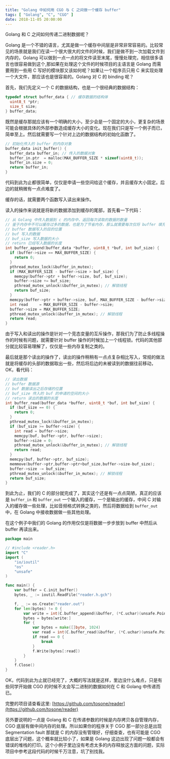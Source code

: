 ```yaml
---
title: "Golang 中如何用 CGO 与 C 之间做一个缓存 buffer"
tags: [ "Golang", "C", "CGO" ]
date: 2018-11-05 20:00:00
---
```


Golang 和 C 之间如何传递二进制数据呢？
<!--more-->

Golang 是一个不错的语言，尤其是做一个缓存中间层是非常非常容易的。比较常见的场景就是我们在读一个很大很大的文件的时候，我们是做不到一次加载文件到内存的，Golang 可以做到一点一点的将文件读至末尾，慢慢处理完，相信很多语言也很容易做到这个,那如果在处理这个文件的时候项目的主语言是 Golang 而需要用到一些用 C 写好的模块那又该如何呢？如果让一个程序员只用 C 来实现处理一个大文件，那应该也是很容易的。Golang 对 C 的 binding 呢？

首先，我们先定义一个 C 的数据结构，也是一个很经典的数据结构：

``` C
typedef struct buffer_data { // 缓存数据的结构体
  uint8_t *ptr;
  size_t size;
} buffer_data;
```

既然是缓存那就应该有一个明确的大小，至少会是一个固定的大小，更复杂的场景可能会根据具体的外部参数造成缓存大小的变化。现在我们只是写一个例子而已，简单至上。然后就需要写一个针对上边的数据结构的初始化函数了。

``` C
// 初始化传入的 buffer 的内存对象
buffer_data init_buffer() {
  buffer_data buffer_in; // 传入的数据对象
  buffer_in.ptr  = malloc(MAX_BUFFER_SIZE * sizeof(uint8_t));
  buffer_in.size = 0;
  return buffer_in;
}
```

代码到此为止都很简单，仅仅是申请一些空间给这个缓存，并且缓存大小固定。后边的就稍微有一点点难度了。

缓存的话，就需要两个函数写入读出来操作。

读入的操作来说就是将新的数据添加到缓存的尾部，首先看一下代码：

``` C
// 从 Golang 中传入数据到 c 的内存中，返回每次读取的数据的数量
// 鉴于内存中不可以缓存过多的数据，也是为了节省内存，那么就需要每次仅将 buffer 填充的一定长度即可
// buffer 数据写入的目的位置
// buf 写入的数据
// buf_size 写入数据的大小
// return 已经写入数据的长度
int buffer_append(buffer_data *buffer, uint8_t *buf, int buf_size) {
  if (buffer->size == MAX_BUFFER_SIZE) {
    return 0;
  }
  pthread_mutex_lock(&buffer_in_mutex);
  if (MAX_BUFFER_SIZE - buffer->size > buf_size) {
    memcpy(buffer->ptr + buffer->size, buf, buf_size);
    buffer->size += buf_size;
    pthread_mutex_unlock(&buffer_in_mutex); // 解锁线程
    return buf_size;
  }
  memcpy(buffer->ptr + buffer->size, buf, MAX_BUFFER_SIZE - buffer->size);
  int read     = MAX_BUFFER_SIZE - buffer->size;
  buffer->size = MAX_BUFFER_SIZE;
  pthread_mutex_unlock(&buffer_in_mutex); // 解锁线程
  return read;
}
```

由于写入和读出的操作是针对一个竞态变量的互斥操作，那我们为了防止多线程操作的时候有问题，就需要针对 buffer 操作的时候加上一个线程锁。代码的其他部分就比较容易理解了，仅仅是一些内存复制之类的。

最后就是那个读出的操作了，读出的操作稍稍有一点点复杂相比写入，常规的做法就是将缓存的头部的数据取出一些，然后将后边的未被读到的数据往前移动，OK，看代码：

``` C
// 读出数据
// buffer 数据源
// buf 数据读出之后存储的位置
// buf_size 传入的 buf 的申请的空间的大小
// return 读出的数据的长度
int buffer_read(buffer_data *buffer, uint8_t *buf, int buf_size) {
  if (buf_size == 0) {
    return 0;
  }
  pthread_mutex_lock(&buffer_in_mutex);
  if (buf_size >= buffer->size) {
    int read = buffer->size;
    memcpy(buf, buffer->ptr, buffer->size);
    buffer->size = 0;
    pthread_mutex_unlock(&buffer_in_mutex); // 解锁线程
    return read;
  }
  memcpy(buf, buffer->ptr, buf_size); 
  memmove(buffer->ptr,buffer->ptr+buf_size,buffer->size-buf_size);
  buffer->size -= buf_size;
  pthread_mutex_unlock(&buffer_in_mutex); // 解锁线程
  return buf_size;
}
```

到此为止，我们的 C 的部分就完成了，其实这个还是有一点点简陋，真正的应该是 `buffer_in` 和 `buffer_out` 一个输入的缓存，一个是输出的缓存，中间 C 对输入的缓存做一些处理，比如音频格式转换之类的，然后将数据给到 `buffer_out` 中，在 Golang 中接收数据做一些其他处理。

在这个例子中我们的 Golang 的作用仅仅是将数据一步步放到 buffer 中然后从 buffer 再读出来。

``` go
package main

// #include <reader.h>
import "C"
import (
    "io/ioutil"
    "os"
    "unsafe"
)

func main() {
    var buffer = C.init_buffer()
    bytes, _ := ioutil.ReadFile("reader.h.gch")

    f, _ := os.Create("reader.out")
    for len(bytes) != 0 {
        var write = int(C.buffer_append(&buffer, (*C.uchar)(unsafe.Pointer(&bytes[0])), C.int(len(bytes))))
        bytes = bytes[write:]
        for {
            var bytes = make([]byte, 1024)
            var read = int(C.buffer_read(&buffer, (*C.uchar)(unsafe.Pointer(&bytes[0])), C.int(len(bytes))))
            if read == 0 {
                break
            }
            f.Write(bytes[:read])
        }
    }
    f.Close()
}
```

OK，代码到此为止就已经完了，大概的写法就是这样，里边没什么难点，只是有些同学开始做 CGO 的时候不太会写二进制的数据如何在 C 和 Golang 中传递而已。

完整的项目请查看这里: [https://github.com/tosone/reader](https://github.com/tosone/reader)

另外要说明的一点是 Golang 和 C 在传递参数的时候是内存拷贝各自管理内存，CGO 底层有做中间内存的处理。所以如果你的程序关于 CGO 那一部分总是出现 Segmentation fault 那就是 C 的内存没有管理好，仔细查查，也有可能是 CGO 底层出了问题，这个概率就比较小了，如果是 Golang 这边出现了问题一般都会有错误的堆栈的打印。这个小例子里边没有考虑太多的内存释放这方面的问题，实际项目中参考这段代码的时候千万注意，坑了别找我。
